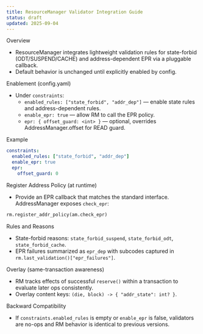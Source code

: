 ```yaml
---
title: ResourceManager Validator Integration Guide
status: draft
updated: 2025-09-04
---
```


Overview
- ResourceManager integrates lightweight validation rules for state-forbid (ODT/SUSPEND/CACHE) and address-dependent EPR via a pluggable callback.
- Default behavior is unchanged until explicitly enabled by config.

Enablement (config.yaml)
- Under `constraints`:
  - `enabled_rules: ["state_forbid", "addr_dep"]` — enable state rules and address-dependent rules.
  - `enable_epr: true` — allow RM to call the EPR policy.
  - `epr: { offset_guard: <int> }` — optional, overrides AddressManager.offset for READ guard.

Example
```yaml
constraints:
  enabled_rules: ["state_forbid", "addr_dep"]
  enable_epr: true
  epr:
    offset_guard: 0
```

Register Address Policy (at runtime)
- Provide an EPR callback that matches the standard interface. AddressManager exposes `check_epr`:
```python
rm.register_addr_policy(am.check_epr)
```

Rules and Reasons
- State-forbid reasons: `state_forbid_suspend`, `state_forbid_odt`, `state_forbid_cache`.
- EPR failures summarized as `epr_dep` with subcodes captured in `rm.last_validation()["epr_failures"]`.

Overlay (same-transaction awareness)
- RM tracks effects of successful `reserve()` within a transaction to evaluate later ops consistently.
- Overlay content keys: `(die, block) -> { "addr_state": int? }`.

Backward Compatibility
- If `constraints.enabled_rules` is empty or `enable_epr` is false, validators are no-ops and RM behavior is identical to previous versions.

